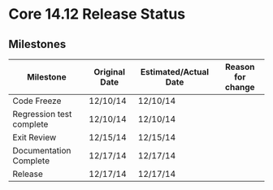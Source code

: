 # Core 14.12 Release Status

## Milestones

 | Milestone                | Original Date | Estimated/Actual Date | Reason for change | 
 | ---------                | ------------- | --------------------- | ----------------- | 
 | Code Freeze              | 12/10/14      | 12/10/14              |                   | 
 | Regression test complete | 12/10/14      | 12/10/14              |                   | 
 | Exit Review              | 12/15/14      | 12/15/14              |                   | 
 | Documentation Complete   | 12/17/14      | 12/17/14              |                   | 
 | Release                  | 12/17/14      | 12/17/14              |                   | 

